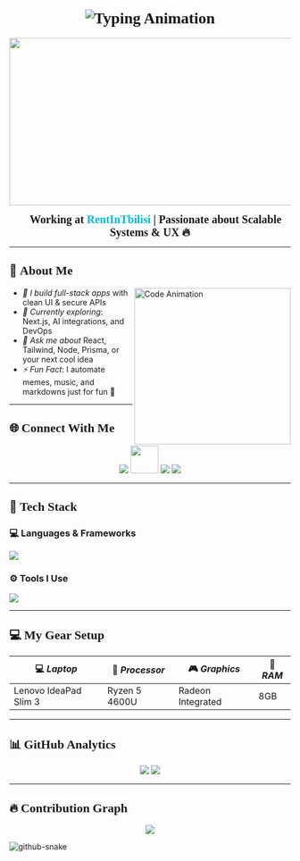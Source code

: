 <h1 align="center" style="font-family:serif; font-weight:900;">
  <img src="https://readme-typing-svg.demolab.com?font=Fira+Code&weight=800&pause=1000&center=true&vCenter=true&width=435&lines=Hi+I'm+Abisheik!;Full-Stack+Developer;Creative+Tech+Educator;Building+Cool+Things+🚀" alt="Typing Animation" />
</h1>

<p align="center">
  <img src="https://sdmntprnorthcentralus.oaiusercontent.com/files/00000000-b6b4-622f-872a-5751bc00ab93/raw?se=2025-04-14T13%3A11%3A51Z&sp=r&sv=2024-08-04&sr=b&scid=340f5a2f-1602-5b7d-9059-0d94c97d9631&skoid=de76bc29-7017-43d4-8d90-7a49512bae0f&sktid=a48cca56-e6da-484e-a814-9c849652bcb3&skt=2025-04-14T04%3A31%3A44Z&ske=2025-04-15T04%3A31%3A44Z&sks=b&skv=2024-08-04&sig=ezuu0/sMX16nCzIb1CbrBSBzRmS19lRz02rQZRvhljE%3D" width="820" height="300" />
</p>

<p align="center">
  <strong style="font-size: 20px; font-family: serif;">🚀 Working at <span style="color:#00bcd4;">RentInTbilisi</span> | Passionate about Scalable Systems & UX 🔥</strong>
</p>

---

## 🧠 <span style="font-family:serif; font-size: 22px;"><strong>About Me</strong></span>

<img align="right" src="https://mir-s3-cdn-cf.behance.net/project_modules/source/06f21a161921919.63cd7887d0a70.gif" width="280" alt="Code Animation" />

- *🔭 I build full-stack apps* with clean UI & secure APIs  
- *🌱 Currently exploring*: Next.js, AI integrations, and DevOps  
- *💬 Ask me about* React, Tailwind, Node, Prisma, or your next cool idea  
- *⚡ Fun Fact*: I automate memes, music, and markdowns just for fun 🧠  

---

## 🌐 <span style="font-family:serif; font-size: 22px;"><strong>Connect With Me</strong></span>

<p align="center">
  <a href="https://instagram.com/codebyabi" target="_blank"><img src="https://skillicons.dev/icons?i=instagram" /></a>
  <a href="https://youtube.com/@codebyabi" target="_blank"><img src="https://cdn-icons-png.flaticon.com/128/5968/5968852.png" width="50" height="50"/></a>
  <a href="https://www.linkedin.com/in/abisheik-r-ba932b274/" target="_blank"><img src="https://skillicons.dev/icons?i=linkedin" /></a>
  <a href="mailto:abisheikabisheik102@gmail.com"><img src="https://skillicons.dev/icons?i=gmail" /></a>
</p>

---

## 🧰 <span style="font-family:serif; font-size: 22px;"><strong>Tech Stack</strong></span>

### 💻 <strong>Languages & Frameworks</strong>
<p>
  <img src="https://skillicons.dev/icons?i=html,css,js,ts,react,nextjs,nodejs,express,mongodb,python,tailwind,bootstrap" />
</p>

### ⚙ <strong>Tools I Use</strong>
<p>
  <img src="https://skillicons.dev/icons?i=git,github,vscode,vercel,postman,prisma,figma,npm" />
</p>

---

## 💻 <span style="font-family:serif; font-size: 22px;"><strong>My Gear Setup</strong></span>

| 💻 *Laptop*           | 🧠 *Processor*  | 🎮 *Graphics*      | 🔋 *RAM* |
|------------------------|------------------|----------------------|------------|
| Lenovo IdeaPad Slim 3  | Ryzen 5 4600U    | Radeon Integrated    | 8GB        |

---

## 📊 <span style="font-family:serif; font-size: 22px;"><strong>GitHub Analytics</strong></span>

<p align="center">
  <img src="https://github-readme-stats.vercel.app/api?username=Abi-de-jo&show_icons=true&theme=tokyonight&hide_border=true" />
  <img src="https://github-readme-stats.vercel.app/api/top-langs/?username=Abi-de-jo&layout=compact&theme=tokyonight&hide_border=true" />
</p>

---

## 🔥 <span style="font-family:serif; font-size: 22px;"><strong>Contribution Graph</strong></span>

<p align="center">
  <img src="https://github-readme-activity-graph.vercel.app/graph?username=Abi-de-jo&theme=react-dark&bg_color=1d1d1d&color=00bcd4&line=00f5a0&point=f5a623&area=true&hide_border=true" />
</p>

<picture>
  <source media="(prefers-color-scheme: dark)" srcset="https://raw.githubusercontent.com/tobiasmeyhoefer/tobiasmeyhoefer/output/github-snake-dark.svg" />
  <source media="(prefers-color-scheme: light)" srcset="https://raw.githubusercontent.com/tobiasmeyhoefer/tobiasmeyhoefer/output/github-snake.svg" />
  <img alt="github-snake" src="https://raw.githubusercontent.com/tobiasmeyhoefer/tobiasmeyhoefer/output/github-snake.svg" />
</picture>




